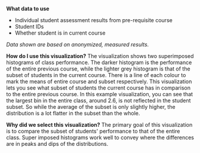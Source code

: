 **What data to use**

- Individual student assessment results from pre-requisite course
- Student IDs
- Whether student is in current course

*Data shown are based on anonymized, measured results.*

**How do I use this visualization?** 
The visualization shows two superimposed histograms of class performance. The darker histogram is the performance of the entire previous course, while the lighter grey histogram is that of the subset of students in the current course. There is a line of each colour to mark the means of entire course and subset respectively. 
This visualization lets you see what subset of students the current course has in comparison to the entire previous course. 
In this example visualization, you can see that the largest bin in the entire class, around 2.6, is not reflected in the student subset. So while the average of the subset is only slightly higher, the distribution is a lot flatter in the subset than the whole. 

**Why did we select this visualization?**
The primary goal of this visualization is to compare the subset of students' performance to that of the entire class. Super imposed histograms work well to convey where the differences are in peaks and dips of the distributions.
